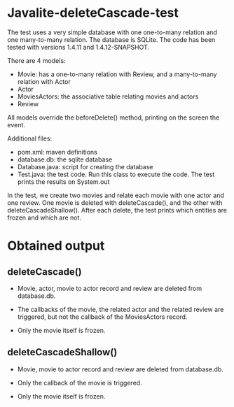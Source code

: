 # Javalite-deleteCascade-test

The test uses a very simple database with one one-to-many relation and one many-to-many relation. The database is SQLite. The code has been tested with versions 1.4.11 and 1.4.12-SNAPSHOT.

There are 4 models:
* Movie: has a one-to-many relation with Review, and a many-to-many relation with Actor
* Actor
* MoviesActors: the associative table relating movies and actors
* Review

All models override the beforeDelete() method, printing on the screen the event.

Additional files:
* pom.xml: maven definitions
* database.db: the sqlite database
* Database.java: script for creating the database
* Test.java: the test code. Run this class to execute the code. The test prints the results on System.out

In the test, we create two movies and relate each movie with one actor and one review. One movie is deleted with deleteCascade(), and the other with deleteCascadeShallow(). After each delete, the test prints which entities are frozen and which are not.

# Obtained output

## deleteCascade()

* Movie, actor, movie to actor record and review are deleted from database.db.

* The callbacks of the movie, the related actor and the related review are triggered, but not the callback of the MoviesActors record.

* Only the movie itself is frozen.


## deleteCascadeShallow()

* Movie, movie to actor record and review are deleted from database.db.

* Only the callback of the movie is triggered.

* Only the movie itself is frozen.


